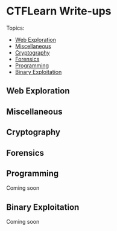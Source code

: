 # CTFLearn Write-ups

Topics:
- [Web Exploration](#web_exploration)
- [Miscellaneous](#miscellaneous)
- [Cryptography](#cryptography)
- [Forensics](#forensics)
- [Programming](#programming)
- [Binary Exploitation](#binary_exploitation)

## Web Exploration


## Miscellaneous


## Cryptography


## Forensics


## Programming
Coming soon

## Binary Exploitation
Coming soon

